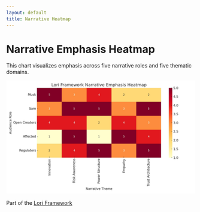 ```yaml
---
layout: default
title: Narrative Heatmap
---
```


# Narrative Emphasis Heatmap

This chart visualizes emphasis across five narrative roles and five thematic domains.

<p align="center">
<img src="../assets/images/unnamed.png" alt="Narrative Emphasis Heatmap" width="550">
</p>


Part of the [Lori Framework](https://frameworklori.github.io/lori-framework-site)


